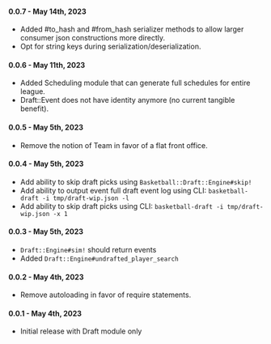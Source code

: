 #### 0.0.7 - May 14th, 2023

* Added #to_hash and #from_hash serializer methods to allow larger consumer json constructions more directly.
* Opt for string keys during serialization/deserialization.

#### 0.0.6 - May 11th, 2023

* Added Scheduling module that can generate full schedules for entire league.
* Draft::Event does not have identity anymore (no current tangible benefit).

#### 0.0.5 - May 5th, 2023

* Remove the notion of Team in favor of a flat front office.
#### 0.0.4 - May 5th, 2023

* Add ability to skip draft picks using `Basketball::Draft::Engine#skip!`
* Add ability to output event full draft event log using CLI: `basketball-draft -i tmp/draft-wip.json -l`
* Add ability to skip draft picks using CLI: `basketball-draft -i tmp/draft-wip.json -x 1`

#### 0.0.3 - May 5th, 2023

* `Draft::Engine#sim!` should return events
* Added `Draft::Engine#undrafted_player_search`

#### 0.0.2 - May 4th, 2023

* Remove autoloading in favor of require statements.

#### 0.0.1 - May 4th, 2023

* Initial release with Draft module only

